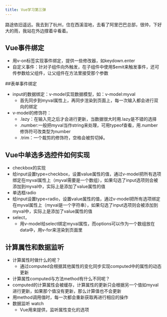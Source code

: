 ```yaml
---
title: Vue学习第三弹
---
```


路途依旧遥远。我去到了杭州，住在西溪湿地，去看了阿里巴巴总部，很帅，下好大的雨，我站在外边撑着伞看着。

## Vue事件绑定
* 用v-on标签实现事件绑定，提供一些修改器，如keydown.enter
* 自定义事件：针对子组件向外触发，在子组件中使用$emit来触发事件，还可传参数给父组件，让父组件在方法里接受那个参数

##表单事件绑定
* input的数据绑定：v-model实现数据模型，如：v-model:myval
	* 首先同步到myval属性上，再同步渲染到页面上，每一次输入都会进行双向的绑定
* v-model的修饰符：
	* .lazy：在输入完之后才会进行更新，当数据很大时用.lazy是不错的选择
	* .number:一般把myval当作string来处理，可用typeof查看，用.number修饰符可改类型为number
	* .trim：一个裁剪的修饰符，空格会被剪切掉。
## Vue中单选多选控件如何实现
* checkbox的实现
 *  给input设置type=checkbox，设置value属性的值，通过v-model把所有选项绑定在myval属性上（myval需要是一个数组），如果勾选了input选项则会被添加到myval中，实际上是添加了value属性的值
* 单选框radio  
 * 给input设置type=radio，设置value属性的值，通过v-model把所有选项绑定在myval属性上（myval是一个字符串），如果勾选了input选项则会被添加到myval中，实际上是添加了value属性的值
* select，
	* 用v-model给select绑定myval属性，而options可以作为一个数组放在data中，用v-for来渲染到页面里

## 计算属性和数据监听
* 计算属性时做什么的呢？
	* 通过computed会根据其他属性的变化同步实现computed中的属性的动态更新
* 计算属性computed与方法method有什么不同呢？
 * computed的计算属性会被缓存，计算属性的更新只会根据另一个值如myval进行更新，如果那个值没有更新，那么计算值也不会更新
 * 用method调用值时，每一次都会重新获取再进行相应的操作
* 数据监听 watch
  * Vue用来提供，监听属性变化的选项

